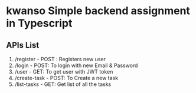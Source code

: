 # kwanso Simple backend assignment in Typescript

## APIs List
1. /register - POST : Registers new user
2. /login - POST: To login with new Email & Password
3. /user - GET: To get user with JWT token 
4. /create-task - POST: To Create a new task
5. /list-tasks - GET: Get list of all the tasks
